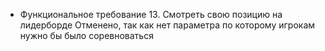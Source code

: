 * Функциональное требование 13. Смотреть свою позицию на лидерборде 
Отменено, так как нет параметра по которому игрокам нужно бы было соревноваться

